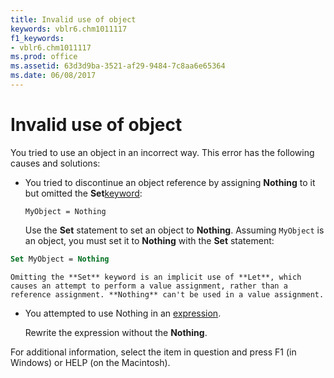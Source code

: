 ```yaml
---
title: Invalid use of object
keywords: vblr6.chm1011117
f1_keywords:
- vblr6.chm1011117
ms.prod: office
ms.assetid: 63d3d9ba-3521-af29-9484-7c8aa6e65364
ms.date: 06/08/2017
---
```



# Invalid use of object

You tried to use an object in an incorrect way. This error has the following causes and solutions:


- You tried to discontinue an object reference by assigning **Nothing** to it but omitted the **Set**[keyword](vbe-glossary.md):
    
  ```
  MyObject = Nothing 
  ```


    Use the **Set** statement to set an object to **Nothing**. Assuming `MyObject` is an object, you must set it to **Nothing** with the **Set** statement:
    


```vb
Set MyObject = Nothing 
  ```


    Omitting the **Set** keyword is an implicit use of **Let**, which causes an attempt to perform a value assignment, rather than a reference assignment. **Nothing** can't be used in a value assignment.
    
- You attempted to use Nothing in an [expression](vbe-glossary.md).
    
    Rewrite the expression without the **Nothing**.
    

For additional information, select the item in question and press F1 (in Windows) or HELP (on the Macintosh).


